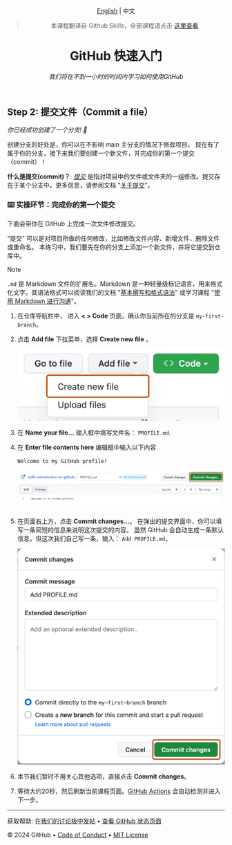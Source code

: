 <header>

<!--
  <<< Author notes: Course header >>>
  Include a 1280×640 image, course title in sentence case, and a concise description in emphasis.
  In your repository settings: enable template repository, add your 1280×640 social image, auto delete head branches.
  Add your open source license, GitHub uses MIT license.
-->

[English](https://github.com/skills/introduction-to-github) | 中文

> 本课程翻译自 Github Skills，全部课程请点击 [这里查看](https://www.github-zh.com/getting-started)

# GitHub 快速入门

_我们将在不到一小时的时间内学习如何使用GitHub_

</header>

<!--
  <<< Author notes: Step 2 >>>
  Start this step by acknowledging the previous step.
  Define terms and link to docs.github.com.
-->

## Step 2: 提交文件（Commit a file）

_你已经成功创建了一个分支! :tada:_

创建分支的好处是，你可以在不影响 main 主分支的情况下修改项目。
现在有了属于你的分支，接下来我们要创建一个新文件，并完成你的第一个提交（commit）！

**什么是提交(commit)？**: _[提交](https://docs.github.com/pull-requests/committing-changes-to-your-project/creating-and-editing-commits/about-commits)_ 是指对项目中的文件或文件夹的一组修改。提交存在于某个分支中。更多信息，请参阅文档 "[关于提交](https://docs.github.com/en/pull-requests/committing-changes-to-your-project/creating-and-editing-commits/about-commits)"。

### :keyboard: 实操环节：完成你的第一个提交

下面会带你在 GitHub 上完成一次文件修改提交。

“提交” 可以是对项目所做的任何修改，比如修改文件内容、新增文件、删除文件或重命名。
本练习中，我们要先在你的分支上添加一个新文件，并将它提交到仓库中。


> [!NOTE]
> `.md` 是 Markdown 文件的扩展名。Markdown 是一种轻量级标记语言，用来格式化文字。其语法格式可以阅读我们的文档 "[基本撰写和格式语法](https://docs.github.com/en/get-started/writing-on-github/getting-started-with-writing-and-formatting-on-github/basic-writing-and-formatting-syntax)" 或学习课程 "[使用 Markdown 进行沟通](https://github.com/skills/communicate-using-markdown)"。

1. 在仓库导航栏中， 进入 **< > Code** 页面，确认你当前所在的分支是 `my-first-branch`。

2. 点击 **Add file** 下拉菜单，选择 **Create new file** 。

   ![create new file option](/images/create-new-file.png)

3. 在 **Name your file...** 输入框中填写文件名： `PROFILE.md`.

4. 在 **Enter file contents here** 编辑框中输入以下内容

   ```
   Welcome to my GitHub profile!
   ```

   ![profile.md file screenshot](/images/my-profile-file.png)

5. 在页面右上方，点击 **Commit changes...**。
在弹出的提交界面中，你可以填写一条简短的信息来说明这次提交的内容。
虽然 GitHub 会自动生成一条默认信息，但这次我们自己写一条，输入： `Add PROFILE.md`。

   ![screenshot of adding a new file with a commit message](/images/commit-full-screen.png)

6. 本节我们暂时不用关心其他选项，直接点击 **Commit changes**。
7. 等待大约20秒，然后刷新当前课程页面。[GitHub Actions](https://docs.github.com/en/actions) 会自动检测并进入下一步。

<footer>

<!--
  <<< Author notes: Footer >>>
  Add a link to get support, GitHub status page, code of conduct, license link.
-->

---

获取帮助: [在我们的讨论板中发帖](https://github.com/orgs/skills/discussions/categories/introduction-to-github) &bull; [查看 GitHub 状态页面](https://www.githubstatus.com/)

&copy; 2024 GitHub &bull; [Code of Conduct](https://www.contributor-covenant.org/version/2/1/code_of_conduct/code_of_conduct.md) &bull; [MIT License](https://gh.io/mit)

</footer>
